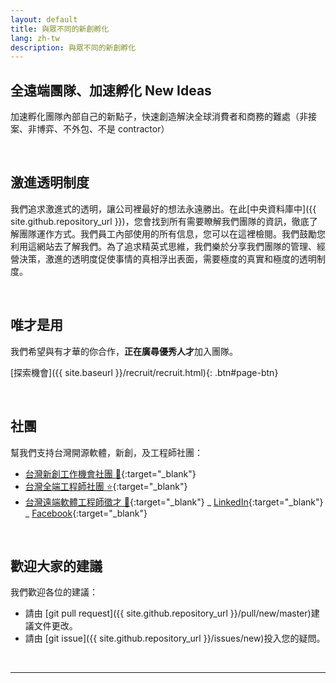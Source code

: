 ```yaml
---
layout: default
title: 與眾不同的新創孵化
lang: zh-tw
description: 與眾不同的新創孵化
---
```




## 全遠端團隊、加速孵化 New Ideas

加速孵化團隊內部自己的新點子，快速創造解決全球消費者和商務的難處（非接案、非博弈、不外包、不是 contractor）

<br>

## 激進透明制度

我們追求激進式的透明，讓公司裡最好的想法永遠勝出。在此[中央資料庫中]({{ site.github.repository_url }})，您會找到所有需要瞭解我們團隊的資訊，徹底了解團隊運作方式。我們員工內部使用的所有信息，您可以在這裡檢閱。我們鼓勵您利用這網站去了解我們。為了追求精英式思維，我們樂於分享我們團隊的管理、經營決策，激進的透明度促使事情的真相浮出表面，需要極度的真實和極度的透明制度。

<br>

## 唯才是用

我們希望與有才華的你合作，**正在廣尋優秀人才**加入團隊。

[探索機會]({{ site.baseurl }}/recruit/recruit.html){: .btn#page-btn}

<br>

## 社團

幫我們支持台灣開源軟體，新創，及工程師社團：

-   [台灣新創工作機會社團 :rocket:](https://021tw.github.io/021tw.github.io/){:target="\_blank"}
-   [台灣全端工程師社團 :star:](https://stacktw.github.io/stacktw.github.io/){:target="\_blank"}
-   [台灣遠端軟體工程師徵才 :palm_tree:](https://www.linkedin.com/groups/10525064/){:target="\_blank"}
    _ [LinkedIn](https://www.linkedin.com/groups/10525064/){:target="\_blank"}
    _ [Facebook](https://www.facebook.com/groups/489046765360247/){:target="\_blank"}

<br>

## 歡迎大家的建議

我們歡迎各位的建議：

-   請由 [git pull request]({{ site.github.repository_url }}/pull/new/master)建議文件更改。
-   請由 [git issue]({{ site.github.repository_url }}/issues/new)投入您的疑問。

<br>

---

<br>

